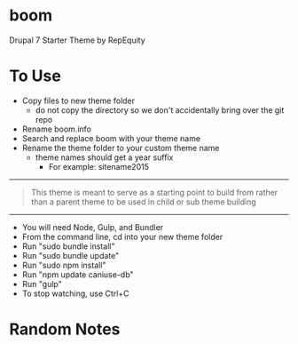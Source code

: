 boom
====

Drupal 7 Starter Theme by RepEquity

To Use
======

- Copy files to new theme folder
	- do not copy the directory so we don't accidentally bring over the git repo
- Rename boom.info
- Search and replace boom with your theme name
- Rename the theme folder to your custom theme name
  - theme names should get a year suffix
    - For example: sitename2015

---

> This theme is meant to serve as a starting point to build from rather than a parent theme to be used in child or sub theme building

---

-  You will need Node, Gulp, and Bundler
-  From the command line, cd into your new theme folder
-  Run "sudo bundle install"
-  Run "sudo bundle update"
-  Run "sudo npm install"
-  Run "npm update caniuse-db"
-  Run "gulp"
-  To stop watching, use Ctrl+C

Random Notes
============

